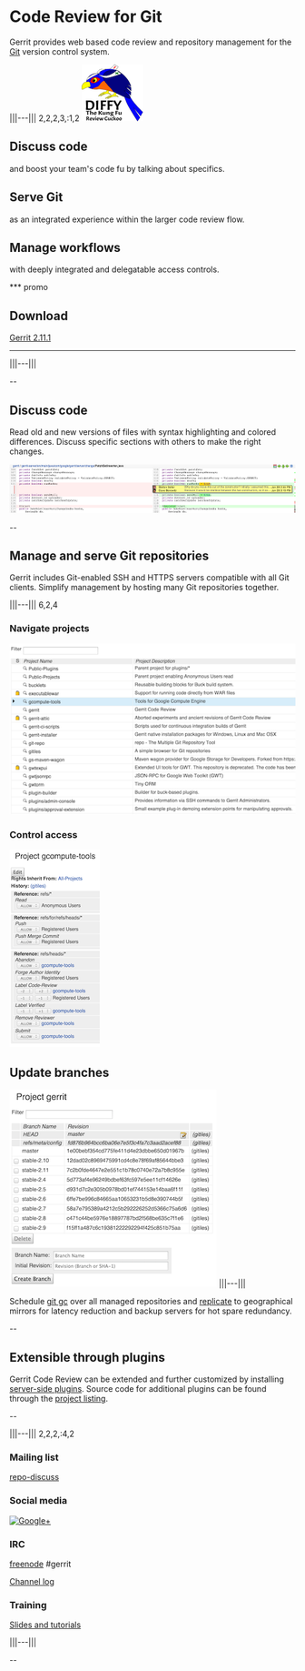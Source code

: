 # Code Review for Git

Gerrit provides web based code review and repository management for
the [Git][git] version control system.

[git]: http://git-scm.com/

|||---||| 2,2,2,3,:1,2
![diffy the kung fu review cuckoo](images/diffy100.png)

## Discuss code
and boost your team's code fu by talking about specifics.

## Serve Git
as an integrated experience within the larger code review flow.

## Manage workflows
with deeply integrated and delegatable access controls.

*** promo
## Download
[Gerrit 2.11.1][download]
***
|||---|||

--

## Discuss code

Read old and new versions of files with syntax highlighting and
colored differences.  Discuss specific sections with others to make
the right changes.

![side-by-side compare](images/sbs.png)

--

## Manage and serve Git repositories

Gerrit includes Git-enabled SSH and HTTPS servers compatible with all
Git clients.  Simplify management by hosting many Git repositories
together.

|||---||| 6,2,4
### Navigate projects
![project list](images/project-list.png)

### Control access
![access panel](images/access.png)

## Update branches
![branch list](images/branches.png)
|||---|||

Schedule [git gc] over all managed repositories and [replicate] to
geographical mirrors for latency reduction and backup servers for hot
spare redundancy.

--

## Extensible through plugins

Gerrit Code Review can be extended and further customized by installing
[server-side plugins][plugins]. Source code for additional plugins
can be found through the [project listing](https://gerrit.googlesource.com/).

--

|||---||| 2,2,2,:4,2

### Mailing list
[repo-discuss](https://groups.google.com/group/repo-discuss)

### Social media
[![Google+](https://ssl.gstatic.com/images/icons/gplus-32.png)](https://plus.google.com/communities/111271594706618791655)

### IRC
[freenode](https://freenode.net/) #gerrit

[Channel log](http://echelog.com/logs/browse/gerrit/)

### Training
[Slides and tutorials](http://gerrit-training.scmforge.com/)

|||---|||

--

[download]: https://gerrit-documentation.storage.googleapis.com/ReleaseNotes/ReleaseNotes-2.11.1.html
[git gc]: https://gerrit-documentation.storage.googleapis.com/Documentation/2.11.1/config-gerrit.html#gc
[plugins]: https://gerrit-documentation.storage.googleapis.com/Documentation/2.11.1/config-plugins.html
[replicate]: https://gerrit.googlesource.com/plugins/replication/+doc/master/src/main/resources/Documentation/config.md
